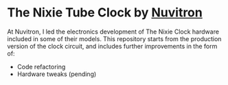 
# **The Nixie Tube Clock** by [Nuvitron](https://nuvitron.com)

At Nuvitron, I led the electronics development of The Nixie Clock hardware included in some of their models. This repository starts from the production version of the clock circuit, and includes further improvements in the form of:

- Code refactoring
- Hardware tweaks (pending)